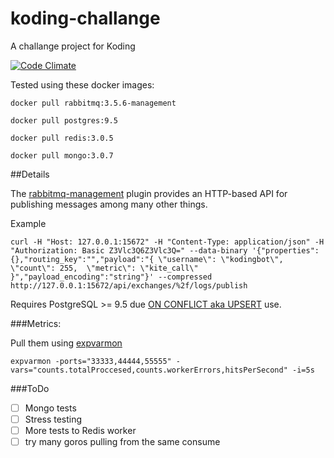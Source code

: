 # koding-challange
A challange project for Koding

[![Code Climate](https://codeclimate.com/github/ezeql/koding-challange/badges/gpa.svg)](https://codeclimate.com/github/ezeql/koding-challange)

Tested using these docker images:

``` docker pull rabbitmq:3.5.6-management ```

```docker pull postgres:9.5```

```docker pull redis:3.0.5```

```docker pull mongo:3.0.7```

##Details

The [rabbitmq-management](https://www.rabbitmq.com/management.html) plugin provides an HTTP-based API for publishing messages among many other things.

Example
```
curl -H "Host: 127.0.0.1:15672" -H "Content-Type: application/json" -H "Authorization: Basic Z3Vlc3Q6Z3Vlc3Q=" --data-binary '{"properties":{},"routing_key":"","payload":"{ \"username\": \"kodingbot\", \"count\": 255,  \"metric\": \"kite_call\" }","payload_encoding":"string"}' --compressed http://127.0.0.1:15672/api/exchanges/%2f/logs/publish
```

Requires PostgreSQL >= 9.5 due [ON CONFLICT aka UPSERT](www.postgresql.org/docs/9.5/static/sql-insert.html#SQL-ON-CONFLICT) use.

###Metrics:

Pull them using [expvarmon](https://github.com/divan/expvarmon)

```
expvarmon -ports="33333,44444,55555" -vars="counts.totalProccesed,counts.workerErrors,hitsPerSecond" -i=5s
```
###ToDo

- [ ] Mongo tests
- [ ] Stress testing
- [ ] More tests to Redis worker
- [ ] try many goros pulling from the same consume
